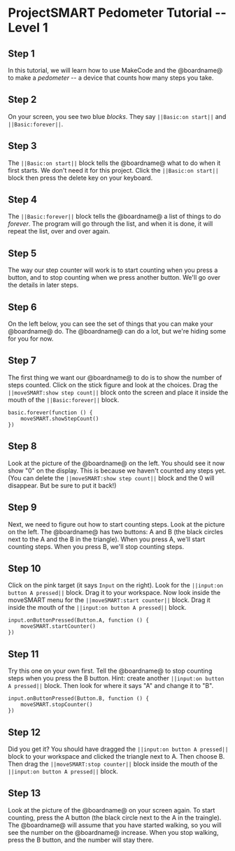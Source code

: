 # ProjectSMART Pedometer Tutorial -- Level 1

## Step 1

In this tutorial, we will learn how to use MakeCode and the @boardname@ to make a *pedometer* -- a device that counts how many steps you take.

## Step 2

On your screen, you see two blue *blocks*. They say ``||Basic:on start||`` and ``||Basic:forever||``. 

## Step 3

The ``||Basic:on start||`` block tells the @boardname@ what to do when it first starts. We don't need it for this project. Click the ``||Basic:on start||`` block then press the delete key on your keyboard.

## Step 4

The ``||Basic:forever||`` block tells the @boardname@ a list of things to do *forever*. The program will go through the list, and when it is done, it will repeat the list, over and over again.

## Step 5

The way our step counter will work is to start counting when you press a button, and to stop counting when we press another button. We'll go over the details in later steps.

## Step 6

On the left below, you can see the set of things that you can make your @boardname@ do. The @boardname@ can do a lot, but we're hiding some for you for now. 

## Step 7

The first thing we want our @boardname@ to do is to show the number of steps counted. Click on the stick figure and look at the choices. Drag the  ``||moveSMART:show step count||`` block onto the screen and place it inside the mouth of the ``||Basic:forever||`` block.

```blocks
basic.forever(function () {
    moveSMART.showStepCount()
})
```

## Step 8

Look at the picture of the @boardname@ on the left. You should see it now show "0" on the display. This is because we haven't counted any steps yet. (You can delete the ``||moveSMART:show step count||`` block and the 0 will disappear. But be sure to put it back!)

## Step 9

Next, we need to figure out how to start counting steps. Look at the picture on the left. The @boardname@ has two buttons: A and B (the black circles next to the A and the B in the triangle). When you press A, we'll start counting steps. When you press B, we'll stop counting steps.

## Step 10

Click on the pink target (it says `Input` on the right). Look for the ``||input:on button A pressed||`` block. Drag it to your workspace. Now look inside the moveSMART menu for the ``||moveSMART:start counter||`` block. Drag it inside the mouth of the ``||input:on button A pressed||`` block.


```blocks
input.onButtonPressed(Button.A, function () {
    moveSMART.startCounter()
})
```

## Step 11

Try this one on your own first. Tell the @boardname@ to stop counting steps when you press the B button. Hint: create another ``||input:on button A pressed||`` block. Then look for where it says "A" and change it to "B".

```blocks
input.onButtonPressed(Button.B, function () {
    moveSMART.stopCounter()
})
```

## Step 12

Did you get it? You should have dragged the ``||input:on button A pressed||`` block to your workspace and clicked the triangle next to A. Then choose B. Then drag the ``||moveSMART:stop counter||`` block inside the mouth of the ``||input:on button A pressed||`` block.

## Step 13

Look at the picture of the @boardname@ on your screen again. To start counting, press the A button (the black circle next to the A in the traingle). The @boardname@ will assume that you have started walking, so you will see the number on the @boardname@ increase. When you stop walking, press the B button, and the number will stay there. 